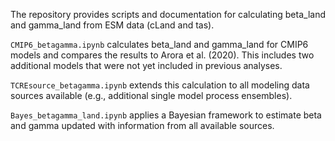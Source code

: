 The repository provides scripts and documentation for calculating beta_land and gamma_land from ESM data (cLand and tas).

<code>CMIP6_betagamma.ipynb</code> calculates beta_land and gamma_land for CMIP6 models and compares the results to Arora et al. (2020). This includes two additional models that were not yet included in previous analyses.

<code>TCREsource_betagamma.ipynb</code> extends this calculation to all modeling data sources available (e.g., additional single model process ensembles).

<code>Bayes_betagamma_land.ipynb</code> applies a Bayesian framework to estimate beta and gamma updated with information from all available sources.

